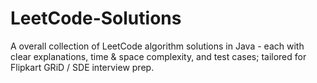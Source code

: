 # LeetCode-Solutions
A overall collection of LeetCode algorithm solutions in Java - each with clear explanations, time &amp; space complexity, and test cases; tailored for Flipkart GRiD / SDE interview prep.
